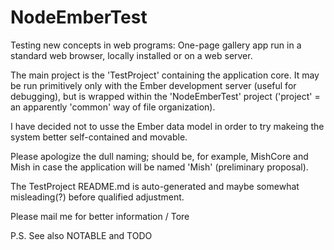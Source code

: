 # NodeEmberTest

Testing new concepts in web programs:
One-page gallery app run in a standard web browser, locally installed or on a web server.

The main project is the 'TestProject' containing the application core. It may be run primitively only with the Ember development server (useful for debugging), but is wrapped within the 'NodeEmberTest' project ('project' = an apparently 'common' way of file organization).

I have decided not to usse the Ember data model in order to try makeing the system better self-contained and movable. 

Please apologize the dull naming; should be, for example, MishCore and Mish in case the application will be named 'Mish' (preliminary proposal).

The TestProject README.md is auto-generated and maybe somewhat misleading(?) before qualified adjustment.

Please mail me for better information / Tore

P.S. See also NOTABLE and TODO
